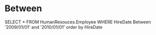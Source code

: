 # Between

SELECT * FROM HumanResouces.Employee 
WHERE HireDate Between '2009/01/01' and '2010/01/01'
order by HireDate
